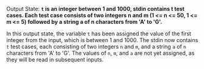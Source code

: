 Output State: **`t` is an integer between 1 and 1000, stdin contains t test cases. Each test case consists of two integers n and m (1 <= n <= 50, 1 <= m <= 5) followed by a string a of n characters from 'A' to 'G'.**

In this output state, the variable `t` has been assigned the value of the first integer from the input, which is between 1 and 1000. The stdin now contains `t` test cases, each consisting of two integers `n` and `m`, and a string `a` of `n` characters from 'A' to 'G'. The values of `n`, `m`, and `a` are not yet assigned, as they will be read in subsequent inputs.